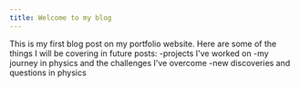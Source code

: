 ```yaml
---
title: Welcome to my blog
---
```

This is my first blog post on my portfolio website. Here are some of the things I will be covering in future posts: 
-projects I've worked on
-my journey in physics and the challenges I've overcome
-new discoveries and questions in physics
